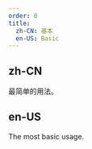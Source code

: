 ```yaml
---
order: 0
title:
  zh-CN: 基本
  en-US: Basic
---
```


## zh-CN
最简单的用法。


## en-US
The most basic usage.
